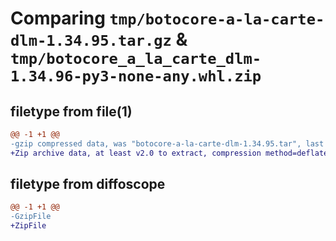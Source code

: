 # Comparing `tmp/botocore-a-la-carte-dlm-1.34.95.tar.gz` & `tmp/botocore_a_la_carte_dlm-1.34.96-py3-none-any.whl.zip`

## filetype from file(1)

```diff
@@ -1 +1 @@
-gzip compressed data, was "botocore-a-la-carte-dlm-1.34.95.tar", last modified: Wed May  1 01:06:22 2024, max compression
+Zip archive data, at least v2.0 to extract, compression method=deflate
```

## filetype from diffoscope

```diff
@@ -1 +1 @@
-GzipFile
+ZipFile
```

